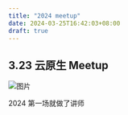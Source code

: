 ```yaml
---
title: "2024 meetup"
date: 2024-03-25T16:42:03+08:00
draft: true
---
```




## 3.23 云原生 Meetup

![图片](https://zhuyaguang-1308110266.cos.ap-shanghai.myqcloud.com/img/640)

2024 第一场就做了讲师 

